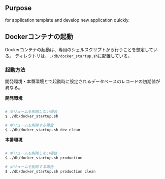 ## Purpose
for application template and develop new application quickly.

## Dockerコンテナの起動

Dockerコンテナの起動は、専用のシェルスクリプトから行うことを想定している。
ディレクトリは、`./db/docker_startup.sh`に配置している。

### 起動方法

開発環境・本番環境とで起動時に設定されるデータベースのレコードの初期値が異なる。

**開発環境**

```bash

# ボリュームを削除しない場合
$ ./db/docker_startup.sh

# ボリュームを削除する場合
$ ./db/docker_startup.sh dev clean

```

**本番環境**

```bash

# ボリュームを削除しない場合
$ ./db/docker_startup.sh production

# ボリュームを削除する場合
$ ./db/docker_startup.sh production clean

```